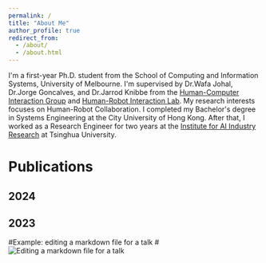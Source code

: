 ```yaml
---
permalink: /
title: "About Me"
author_profile: true
redirect_from: 
  - /about/
  - /about.html
---
```


I'm a first-year Ph.D. student from the School of Computing and Information Systems, University of Melbourne. I'm supervised by Dr.Wafa Johal, Dr.Jorge Goncalves, and Dr.Jarrod Knibbe from the [Human-Computer Interaction Group](https://cis.unimelb.edu.au/hci) and [Human-Robot Interaction Lab](https://chri-lab.github.io/). My research interests focuses on Human-Robot Collaboration.
I completed my Bachelor's degree in Systems Engineering at the City University of Hong Kong. After that, I worked as a Research Engineer for two years at the [Institute for AI Industry Research](https://air.tsinghua.edu.cn/en/) at Tsinghua University.


Publications
======

2024
------

2023
------


#Example: editing a markdown file for a talk
#![Editing a markdown file for a talk](/images/editing-talk.png)

